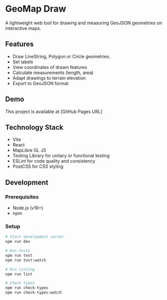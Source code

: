 # GeoMap Draw

A lightweight web tool for drawing and measuring GeoJSON geometries on interactive maps.

## Features
- Draw LineString, Polygon or Circle geometries.
- Set labels
- View coordinates of drawn features
- Calculate measurements (length, area)
- Adapt drawings to terrain elevation
- Export to GeoJSON format

## Demo
This project is available at [GitHub Pages URL]

## Technology Stack
- Vite
- React
- MapLibre GL JS
- Testing Library for unitary or functional testing
- ESLint for code quality and consistency
- PostCSS for CSS styling

## Development

### Prerequisites
- Node.js (v16+)
- npm

### Setup
```bash
# Start development server
npm run dev

# Run tests
npm run test
npm run test:watch

# Run linting
npm run lint

# Check types
npm run check-types
npm run check-types:watch
